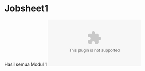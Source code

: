 # Jobsheet1
Hasil semua Modul 1
![alt text](https://github.com/aulyaaa/Jobsheet1/blob/master/Aulya_Modul1.docx)
